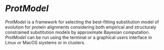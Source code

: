 # *ProtModel*

*ProtModel* is a framework for selecting the best-fitting substitution model of evolution for protein alignments considering both empirical and structuraly constrained substitution models by approximate Bayesian computation. *ProtModel* can be run using the terminal or a graphical users interface in Linux or MacOS siystems or in clusters.

